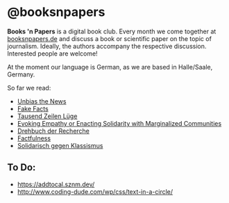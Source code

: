 # @booksnpapers

**Books 'n Papers** is a digital book club. Every month we come together at [booksnpapers.de](https://booksnpapers.de/) and discuss a book or scientific paper on the topic of journalism. Ideally, the authors accompany the respective discussion. Interested people are welcome!

At the moment our language is German, as we are based in Halle/Saale, Germany.

So far we read:

- [Unbias the News](https://unbias-the-news.booksnpapers.de/)
- [Fake Facts](https://fake-facts.booksnpapers.de/)
- [Tausend Zeilen Lüge](https://tausend-zeilen-luege.booksnpapers.de/)
- [Evoking Empathy or Enacting Solidarity with Marginalized Communities](evoking-empathy-or-enacting-solidarity.booksnpapers.de/)
- [Drehbuch der Recherche](https://drehbuch-der-recherche.booksnpapers.de/)
- [Factfulness](https://drehbuch-der-recherche.booksnpapers.de/)
- [Solidarisch gegen Klassismus](https://solidarisch-gegen-klassismus.booksnpapers.de/)

## To Do:

- https://addtocal.sznm.dev/
- http://www.coding-dude.com/wp/css/text-in-a-circle/
